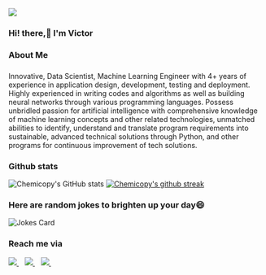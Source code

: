 ![](https://res.cloudinary.com/dfgg73dvr/image/upload/v1620060487/coding-freak_cbcf0o.gif)

### Hi! there,:wave: I'm Victor

### About Me

###
Innovative, Data Scientist, Machine Learning Engineer with 4+ years of experience in application design, development, testing and
deployment. Highly experienced in writing codes and algorithms as well as building neural networks through various
programming languages. Possess unbridled passion for artificial intelligence with comprehensive knowledge of
machine learning concepts and other related technologies, unmatched abilities to identify, understand and translate
program requirements into sustainable, advanced technical solutions through Python, and other programs for
continuous improvement of tech solutions.


### Github stats
![Chemicopy's GitHub stats](https://github-readme-stats.vercel.app/api?username=chemicopy&show_icons=true&theme=algolia)
[![Chemicopy's github streak](https://github-readme-streak-stats.herokuapp.com/?user=chemicopy&theme=blue-green)](https://github.com/chemicopy/github-readme-streak-stats)
                                                                          

### Here are random jokes to brighten up your day:smile:
![Jokes Card](https://readme-jokes.vercel.app/api?hideBorder&theme=solidBlue&color=%2394bcc&aColor=%23bbdb51)

   
### Reach me via
<a href="https://twitter.com/chemicopy_">  
<img src="https://img.shields.io/badge/@chemicopy_-1DA1F2?style=for-the-badge&logo=twitter&logoColor=white" />                 
</a>&nbsp;&nbsp;
                                                                                                                                                                                                                                                                                                                                
<a href="https://www.linkedin.com/in/victor-ogunjobi-a761561a5/">
<img src="https://img.shields.io/badge/Victor Ogunjobi-0077B5?style=for-the-badge&logo=LinkedIn&logoColor=white" />
</a>&nbsp;&nbsp;

<a href="mailto:victorogunjobi8@gmail.com">
<img src="https://img.shields.io/badge/Gmail-D14836?style=for-the-badge&logo=gmail&logoColor=white" />
</a>&nbsp;&nbsp;


<!--
**chemicoPy/chemicopy** is a ✨ _special_ ✨ repository because its `README.md` (this file) appears on your GitHub profile.

Here are some ideas to get you started:

- 🔭 I’m currently working on ...
- 🌱 I’m currently learning ...
- 👯 I’m looking to collaborate on ...
- 🤔 I’m looking for help with ...
- 💬 Ask me about ...
- 📫 victorogunjobi8@gmail.com: 
- 😄 Pronouns: ...s
- ⚡ Fun fact: ...
-->
